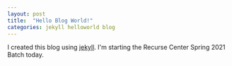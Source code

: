 ```yaml
---
layout: post
title:  "Hello Blog World!"
categories: jekyll helloworld blog
---
```


I created this blog using [jekyll](https://www.jekyllrb.com). I'm starting the Recurse Center Spring 2021 Batch today.



